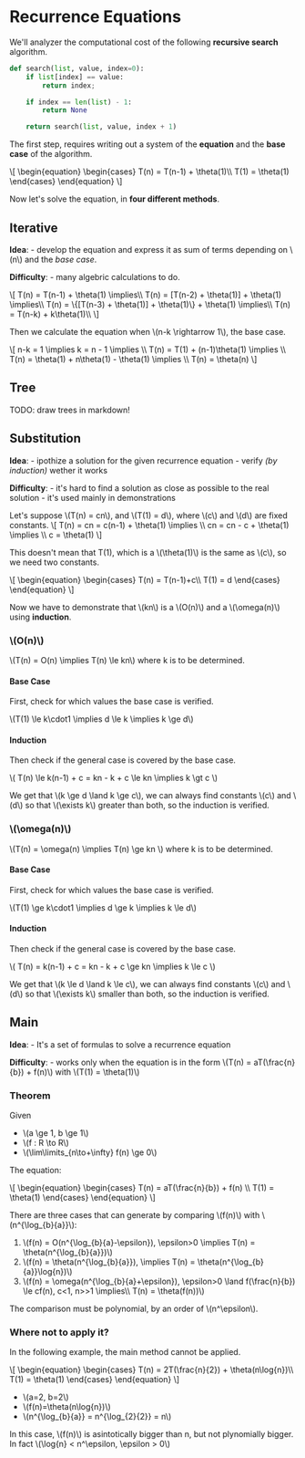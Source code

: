 # Recurrence Equations

We'll analyzer the computational cost of the following **recursive search** algorithm.

```python
def search(list, value, index=0):
    if list[index] == value:
        return index;

    if index == len(list) - 1:
        return None

    return search(list, value, index + 1)
```

The first step, requires writing out a system of the **equation** and the **base case** of the algorithm.

\\[
\begin{equation}
    \begin{cases}
        T(n) = T(n-1) + \theta(1)\\\\
        T(1) = \theta(1)
    \end{cases}
\end{equation}
\\]

Now let's solve the equation, in **four different methods**.

## Iterative

**Idea**: 
    - develop the equation and express it as sum of terms depending on \\(n\\) and the _base case_.

**Difficulty**: 
    - many algebric calculations to do.

\\[
T(n) = T(n-1) + \theta(1) \implies\\\\
T(n) = [T(n-2) + \theta(1)] + \theta(1) \implies\\\\
T(n) = \\{[T(n-3) + \theta(1)] + \theta(1)\\} + \theta(1) \implies\\\\
T(n) = T(n-k) + k\theta(1)\\\\
\\]

Then we calculate the equation when \\(n-k \rightarrow 1\\), the base case.

\\[
n-k = 1 \implies k = n - 1 \implies \\\\
T(n) = T(1) + (n-1)\theta(1) \implies \\\\
T(n) = \theta(1) + n\theta(1) - \theta(1) \implies \\\\
T(n) = \theta(n)
\\]


## Tree

TODO: draw trees in markdown!


## Substitution

**Idea**:
    - ipothize a solution for the given recurrence equation
    - verify _(by induction)_ wether it works

**Difficulty**:
    - it's hard to find a solution as close as possible to the real solution
    - it's used mainly in demonstrations

Let's suppose \\(T(n) = cn\\), and \\(T(1) = d\\), where \\(c\\) and \\(d\\) are fixed constants. 
\\[
T(n) = cn = c(n-1) + \theta(1) \implies \\\\
cn = cn - c + \theta(1) \implies \\\\
c = \theta(1)
\\]

This doesn't mean that T(1), which is a \\(\theta(1)\\) is the same as \\(c\\), so we need two constants.

\\[
\begin{equation}
    \begin{cases}
        T(n) = T(n-1)+c\\\\
        T(1) = d 
    \end{cases}
\end{equation}
\\]

Now we have to demonstrate that \\(kn\\) is a \\(O(n)\\) and a \\(\omega(n)\\) using **induction**.

### \\(O(n)\\)

\\(T(n) = O(n) \implies T(n) \le kn\\) where k is to be determined.


#### Base Case

First, check for which values the base case is verified.

\\(T(1) \le k\cdot1 \implies d \le k \implies k \ge d\\)

#### Induction

Then check if the general case is covered by the base case.

\\( T(n) \le k(n-1) + c = kn - k + c \le kn \implies k \gt c \\)

We get that \\(k \ge d \land k \ge c\\), we can always find constants \\(c\\) and \\(d\\) so that \\(\exists k\\) greater than both, so the induction is verified. 

### \\(\omega(n)\\)

\\(T(n) = \omega(n) \implies T(n) \ge kn \\) where k is to be determined.


#### Base Case

First, check for which values the base case is verified.

\\(T(1) \ge k\cdot1 \implies d \ge k \implies k \le d\\)


#### Induction

Then check if the general case is covered by the base case.

\\( T(n) = k(n-1) + c = kn - k + c \ge kn \implies k \le c \\)

We get that \\(k \le d \land k \le c\\), we can always find constants \\(c\\) and \\(d\\) so that \\(\exists k\\) smaller than both, so the induction is verified. 


## Main

**Idea**:
    - It's a set of formulas to solve a recurrence equation 

**Difficulty**:
    - works only when the equation is in the form \\(T(n) = aT(\frac{n}{b}) + f(n)\\) with \\(T(1) = \theta(1)\\)

### Theorem

Given 
- \\(a \ge 1, b \ge 1\\)
- \\(f : R \to R\\)
- \\(\lim\limits_{n\to+\infty} f(n) \ge 0\\) 

The equation:

\\[
\begin{equation}
    \begin{cases}
        T(n) = aT(\frac{n}{b}) + f(n) \\\\
        T(1) = \theta(1)
    \end{cases}
\end{equation}
\\]

There are three cases that can generate by comparing \\(f(n)\\) with \\(n^{\log_{b}{a}}\\):

1. \\(f(n) = O(n^{\log_{b}{a}-\epsilon}), \epsilon>0 \implies T(n) = \theta(n^{\log_{b}{a}})\\)
2. \\(f(n) = \theta(n^{\log_{b}{a}}), \implies T(n) = \theta(n^{\log_{b}{a}}\log{n})\\)
3. \\(f(n) = \omega(n^{\log_{b}{a}+\epsilon}), \epsilon>0 \land f(\frac{n}{b}) \le cf(n), c<1, n>>1 \implies\\\\ T(n) = \theta(f(n))\\)

The comparison must be polynomial, by an order of \\(n^\epsilon\\). 

### Where not to apply it? 

In the following example, the main method cannot be applied.

\\[
\begin{equation}
    \begin{cases}
        T(n) = 2T(\frac{n}{2}) + \theta(n\log{n})\\\\
        T(1) = \theta(1)
    \end{cases}
\end{equation}
\\]

- \\(a=2, b=2\\)
- \\(f(n)=\theta(n\log{n})\\)
- \\(n^{\log_{b}{a}} = n^{\log_{2}{2}} = n\\)

In this case, \\(f(n)\\) is asintotically bigger than n, but not plynomially bigger. In fact \\(\log{n} < n^\epsilon, \epsilon > 0\\)
